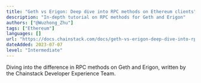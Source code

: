 ```yaml
---
title: "Geth vs Erigon: Deep dive into RPC methods on Ethereum clients"
description: "In-depth tutorial on RPC methods for Geth and Erigon"
authors: ["@Wuzhong_Zhu"]
tags: ["Ethereum"]
languages: []
url: "https://docs.chainstack.com/docs/geth-vs-erigon-deep-dive-into-rpc-methods-on-ethereum-clients"
dateAdded: 2023-07-07
level: "Intermediate"
---
```


Diving into the difference in RPC methods on Geth and Erigon, written by the Chainstack Developer Experience Team.
